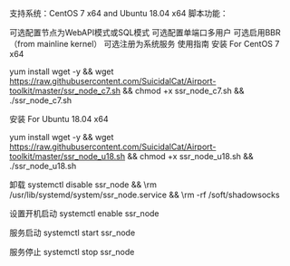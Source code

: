 支持系统：CentOS 7 x64 and Ubuntu 18.04 x64 脚本功能：

可选配置节点为WebAPI模式或SQL模式
可选配置单端口多用户
可选启用BBR（from mainline kernel）
可选注册为系统服务
使用指南
安装 For CentOS 7 x64

yum install wget -y && wget https://raw.githubusercontent.com/SuicidalCat/Airport-toolkit/master/ssr_node_c7.sh && chmod +x ssr_node_c7.sh && ./ssr_node_c7.sh

安装 For Ubuntu 18.04 x64

yum install wget -y && wget https://raw.githubusercontent.com/SuicidalCat/Airport-toolkit/master/ssr_node_u18.sh && chmod +x ssr_node_u18.sh && ./ssr_node_u18.sh

卸载
systemctl disable ssr_node && \rm /usr/lib/systemd/system/ssr_node.service && \rm -rf /soft/shadowsocks

设置开机启动
systemctl enable ssr_node

服务启动
systemctl start ssr_node

服务停止
systemctl stop ssr_node
